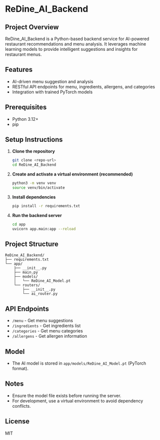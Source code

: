 # ReDine_AI_Backend

## Project Overview
ReDine_AI_Backend is a Python-based backend service for AI-powered restaurant recommendations and menu analysis. It leverages machine learning models to provide intelligent suggestions and insights for restaurant menus.

## Features
- AI-driven menu suggestion and analysis
- RESTful API endpoints for menu, ingredients, allergens, and categories
- Integration with trained PyTorch models

## Prerequisites
- Python 3.12+
- pip

## Setup Instructions

1. **Clone the repository**
   ```bash
   git clone <repo-url>
   cd ReDine_AI_Backend
   ```

2. **Create and activate a virtual environment (recommended)**
   ```bash
   python3 -m venv venv
   source venv/bin/activate
   ```

3. **Install dependencies**
   ```bash
   pip install -r requirements.txt
   ```

4. **Run the backend server**
   ```bash
   cd app
   uvicorn app.main:app --reload
   ```

## Project Structure
```
ReDine_AI_Backend/
├── requirements.txt
└── app/
    ├── __init__.py
    ├── main.py
    ├── models/
    │   └── ReDine_AI_Model.pt
    └── routers/
        ├── __init__.py
        └── ai_router.py
```

## API Endpoints
- `/menu` - Get menu suggestions
- `/ingredients` - Get ingredients list
- `/categories` - Get menu categories
- `/allergens` - Get allergen information

## Model
- The AI model is stored in `app/models/ReDine_AI_Model.pt` (PyTorch format).

## Notes
- Ensure the model file exists before running the server.
- For development, use a virtual environment to avoid dependency conflicts.

## License
MIT
